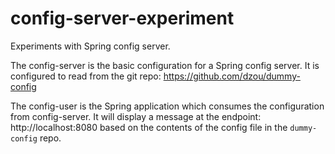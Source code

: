 # config-server-experiment

Experiments with Spring config server.

The config-server is the basic configuration for a Spring config server.
It is configured to read from the git repo: https://github.com/dzou/dummy-config

The config-user is the Spring application which consumes the configuration from config-server.
It will display a message at the endpoint: http://localhost:8080 based on the contents of the config file in the `dummy-config` repo.
